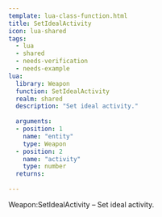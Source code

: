 ```yaml
---
template: lua-class-function.html
title: SetIdealActivity
icon: lua-shared
tags:
  - lua
  - shared
  - needs-verification
  - needs-example
lua:
  library: Weapon
  function: SetIdealActivity
  realm: shared
  description: "Set ideal activity."
  
  arguments:
  - position: 1
    name: "entity"
    type: Weapon
  - position: 2
    name: "activity"
    type: number
  returns:
    
---
```


<div class="lua__search__keywords">
Weapon:SetIdealActivity &#x2013; Set ideal activity.
</div>
